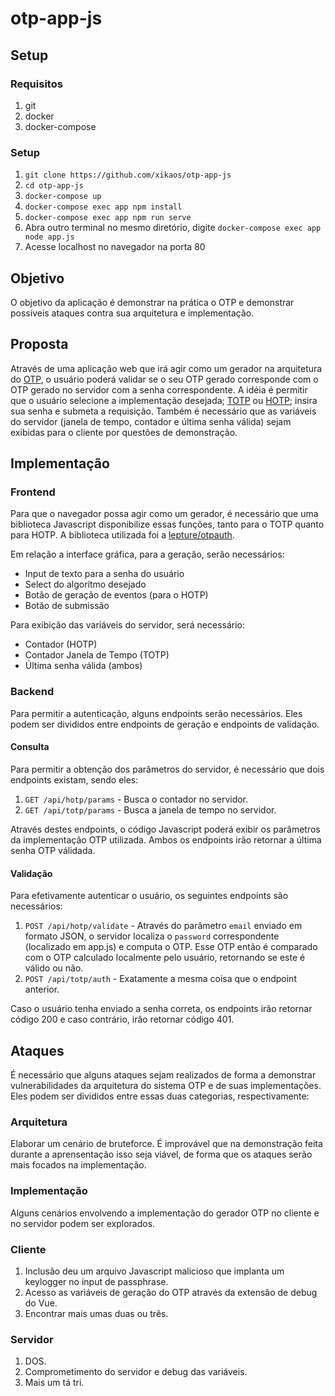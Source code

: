 # otp-app-js

## Setup
### Requisitos
1. git
2. docker
3. docker-compose

### Setup
1. `git clone https://github.com/xikaos/otp-app-js`
2. `cd otp-app-js`
3. `docker-compose up`
4. `docker-compose exec app npm install`
5. `docker-compose exec app npm run serve`
6. Abra outro terminal no mesmo diretório, digite `docker-compose exec app node app.js`
7. Acesse localhost no navegador na porta 80

## Objetivo
O objetivo da aplicação é demonstrar na prática o OTP e demonstrar possíveis ataques contra sua arquitetura e implementação.

## Proposta
Através de uma aplicação web que irá agir como um gerador na arquitetura do [OTP](https://en.wikipedia.org/wiki/One-time_password), o usuário poderá validar se o seu OTP gerado corresponde com o OTP gerado no servidor com a senha correspondente. A idéia é permitir que o usuário selecione a implementação desejada; [TOTP](https://en.wikipedia.org/wiki/Time-based_One-Time_Password) ou [HOTP](https://en.wikipedia.org/wiki/HMAC-based_one-time_password); insira sua senha e submeta a requisição. Também é necessário que as variáveis do servidor (janela de tempo,  contador e última senha válida) sejam exibidas para o cliente por questões de demonstração.

## Implementação

### Frontend
Para que o navegador possa agir como um gerador, é necessário que uma biblioteca Javascript disponibilize essas funções, tanto para o TOTP quanto para HOTP. A biblioteca utilizada foi a [lepture/otpauth](https://github.com/lepture/otpauth). 


Em relação a interface gráfica, para a geração, serão necessários:
* Input de texto para a senha do usuário
* Select do algorítmo desejado
* Botão de geração de eventos (para o HOTP)
* Botão de submissão

Para exibição das variáveis do servidor, será necessário:
* Contador (HOTP)
* Contador Janela de Tempo (TOTP)
* Última senha válida (ambos)

### Backend
Para permitir a autenticação, alguns endpoints serão necessários. Eles podem ser divididos entre endpoints de geração e endpoints de validação.

#### Consulta
Para permitir a obtenção dos parâmetros do servidor, é necessário que dois endpoints existam, sendo eles:
1. `GET /api/hotp/params` - Busca o contador no servidor.
2. `GET /api/totp/params` - Busca a janela de tempo no servidor.

Através destes endpoints, o código Javascript poderá exibir os parâmetros da implementação OTP utilizada. Ambos os endpoints irão retornar a última senha OTP válidada.

#### Validação
Para efetivamente autenticar o usuário, os seguintes endpoints são necessários:

1. `POST /api/hotp/validate` - Através do parâmetro `email` enviado em formato JSON, o servidor localiza o `password` correspondente (localizado em app.js) e computa o OTP. Esse OTP então é comparado com o OTP calculado localmente pelo usuário, retornando se este é válido ou não. 
2. `POST /api/totp/auth` - Exatamente a mesma coisa que o endpoint anterior.

Caso o usuário tenha enviado a senha correta, os endpoints irão retornar código 200 e caso contrário, irão retornar código 401.

## Ataques
É necessário que alguns ataques sejam realizados de forma a demonstrar vulnerabilidades da arquitetura do sistema OTP e de suas implementações. Eles podem ser divididos entre essas duas categorias, respectivamente:

### Arquitetura
Elaborar um cenário de bruteforce. É improvável que na demonstração feita durante a aprensentação isso seja viável, de forma que os ataques serão mais focados na implementação.

### Implementação
Alguns cenários envolvendo a implementação do gerador OTP no cliente e no servidor podem ser explorados.
### Cliente
1. Inclusão deu um arquivo Javascript malicioso que implanta um keylogger no input de passphrase.
2. Acesso as variáveis de geração do OTP através da extensão de debug do Vue.
3. Encontrar mais umas duas ou três.

### Servidor
1. DOS.
2. Comprometimento do servidor e debug das variáveis.
3. Mais um tá tri.
